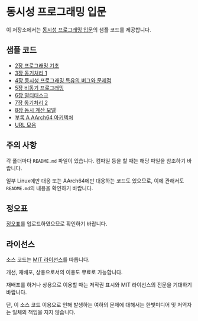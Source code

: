 # 동시성 프로그래밍 입문

이 저장소에서는 [동시성 프로그래밍 입문]()의 샘플 코드를 제공합니다.

## 샘플 코드

- [2장 프로그래밍 기초](./chap2/)
- [3장 동기처리 1](./chap3/)
- [4장 동시성 프로그래밍 특유의 버그와 문제점](./chap4/)
- [5장 비동기 프로그래밍](./chap5/)
- [6장 멀티태스크](./chap6/)
- [7장 동기처리 2](./chap7/)
- [8장 동시 계산 모델](./chap8/)
- [부록 A AArch64 아키텍처](./appendix_A/)
- [URL 모음](./references/)

## 주의 사항

각 폴더마다 `README.md` 파일이 있습니다. 컴파일 등을 할 때는 해당 파일을 참조하기 바랍니다.

일부 Linux에만 대응 또는 AArch64에만 대응하는 코드도 있으므로, 이에 관해서도 `README.md`의 내용을 확인하기 바랍니다.

## 정오표

[정오표](./errata.md)를 업로드하였으므로 확인하기 바랍니다.

## 라이선스

소스 코드는 [MIT 라이선스](LICENSE)를 따릅니다.

개선, 재배포, 상용으로서의 이용도 무료로 가능합니다.

재배포를 하거나 상용으로 이용할 때는 저작권 표시와 MIT 라이선스의 전문을 기대하기 바랍니다.

단, 이 소스 코드 이용으로 인해 발생하는 여하의 문제에 대해서는 한빛미디어 및 저역자는 일체의 책임을 지지 않습니다.
